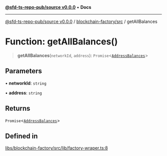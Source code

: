 [**@sfd-ts-repo-pub/source v0.0.0**](../../../README.md) • **Docs**

***

[@sfd-ts-repo-pub/source v0.0.0](../../../modules.md) / [blockchain-factory/src](../README.md) / getAllBalances

# Function: getAllBalances()

> **getAllBalances**(`networkId`, `address`): `Promise`\<[`AddressBalances`](../../../abstract-core/src/interfaces/AddressBalances.md)\>

## Parameters

• **networkId**: `string`

• **address**: `string`

## Returns

`Promise`\<[`AddressBalances`](../../../abstract-core/src/interfaces/AddressBalances.md)\>

## Defined in

[libs/blockchain-factory/src/lib/factory-wraper.ts:8](https://github.com/Steadfast-Digital/sfd-ts-repo-pub/blob/0d845dfd87d2789cbb80b278a373d711dc881248/libs/blockchain-factory/src/lib/factory-wraper.ts#L8)
